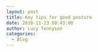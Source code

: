 ```yaml
---
layout: post
title: Key tips for good posture
date: 2018-11-23 08:43:00
author: Lucy Tennyson
categories:
  - Blog
---
```

